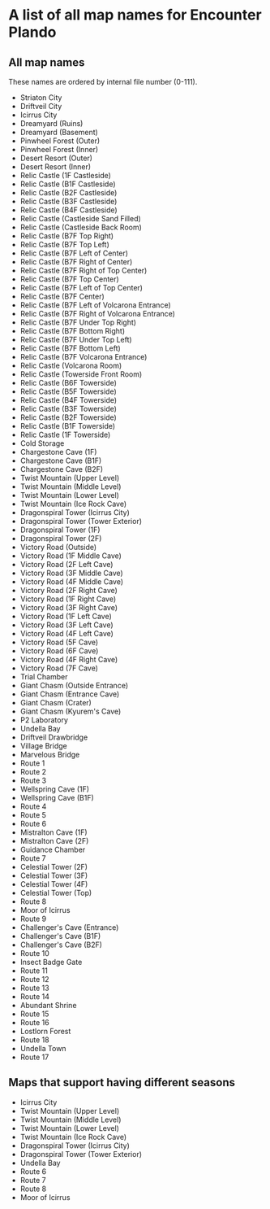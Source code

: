 # A list of all map names for Encounter Plando

## All map names

These names are ordered by internal file number (0-111).

- Striaton City
- Driftveil City
- Icirrus City
- Dreamyard (Ruins)
- Dreamyard (Basement)
- Pinwheel Forest (Outer)
- Pinwheel Forest (Inner)
- Desert Resort (Outer)
- Desert Resort (Inner)
- Relic Castle (1F Castleside)
- Relic Castle (B1F Castleside)
- Relic Castle (B2F Castleside)
- Relic Castle (B3F Castleside)
- Relic Castle (B4F Castleside)
- Relic Castle (Castleside Sand Filled)
- Relic Castle (Castleside Back Room)
- Relic Castle (B7F Top Right)
- Relic Castle (B7F Top Left)
- Relic Castle (B7F Left of Center)
- Relic Castle (B7F Right of Center)
- Relic Castle (B7F Right of Top Center)
- Relic Castle (B7F Top Center)
- Relic Castle (B7F Left of Top Center)
- Relic Castle (B7F Center)
- Relic Castle (B7F Left of Volcarona Entrance)
- Relic Castle (B7F Right of Volcarona Entrance)
- Relic Castle (B7F Under Top Right)
- Relic Castle (B7F Bottom Right)
- Relic Castle (B7F Under Top Left)
- Relic Castle (B7F Bottom Left)
- Relic Castle (B7F Volcarona Entrance)
- Relic Castle (Volcarona Room)
- Relic Castle (Towerside Front Room)
- Relic Castle (B6F Towerside)
- Relic Castle (B5F Towerside)
- Relic Castle (B4F Towerside)
- Relic Castle (B3F Towerside)
- Relic Castle (B2F Towerside)
- Relic Castle (B1F Towerside)
- Relic Castle (1F Towerside)
- Cold Storage
- Chargestone Cave (1F)
- Chargestone Cave (B1F)
- Chargestone Cave (B2F)
- Twist Mountain (Upper Level)
- Twist Mountain (Middle Level)
- Twist Mountain (Lower Level)
- Twist Mountain (Ice Rock Cave)
- Dragonspiral Tower (Icirrus City)
- Dragonspiral Tower (Tower Exterior)
- Dragonspiral Tower (1F)
- Dragonspiral Tower (2F)
- Victory Road (Outside)
- Victory Road (1F Middle Cave)
- Victory Road (2F Left Cave)
- Victory Road (3F Middle Cave)
- Victory Road (4F Middle Cave)
- Victory Road (2F Right Cave)
- Victory Road (1F Right Cave)
- Victory Road (3F Right Cave)
- Victory Road (1F Left Cave)
- Victory Road (3F Left Cave)
- Victory Road (4F Left Cave)
- Victory Road (5F Cave)
- Victory Road (6F Cave)
- Victory Road (4F Right Cave)
- Victory Road (7F Cave)
- Trial Chamber
- Giant Chasm (Outside Entrance)
- Giant Chasm (Entrance Cave)
- Giant Chasm (Crater)
- Giant Chasm (Kyurem's Cave)
- P2 Laboratory
- Undella Bay
- Driftveil Drawbridge
- Village Bridge
- Marvelous Bridge
- Route 1
- Route 2
- Route 3
- Wellspring Cave (1F)
- Wellspring Cave (B1F)
- Route 4
- Route 5
- Route 6
- Mistralton Cave (1F)
- Mistralton Cave (2F)
- Guidance Chamber
- Route 7
- Celestial Tower (2F)
- Celestial Tower (3F)
- Celestial Tower (4F)
- Celestial Tower (Top)
- Route 8
- Moor of Icirrus
- Route 9
- Challenger's Cave (Entrance)
- Challenger's Cave (B1F)
- Challenger's Cave (B2F)
- Route 10
- Insect Badge Gate
- Route 11
- Route 12
- Route 13
- Route 14
- Abundant Shrine
- Route 15
- Route 16
- Lostlorn Forest
- Route 18
- Undella Town
- Route 17

## Maps that support having different seasons

- Icirrus City
- Twist Mountain (Upper Level)
- Twist Mountain (Middle Level)
- Twist Mountain (Lower Level)
- Twist Mountain (Ice Rock Cave)
- Dragonspiral Tower (Icirrus City)
- Dragonspiral Tower (Tower Exterior)
- Undella Bay
- Route 6
- Route 7
- Route 8
- Moor of Icirrus

